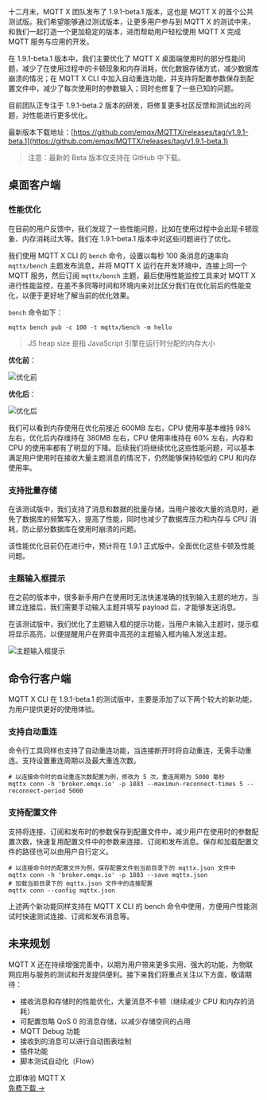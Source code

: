 十二月末，MQTT X 团队发布了 1.9.1-beta.1 版本，这也是 MQTT X 的首个公共测试版。我们希望能够通过测试版本，让更多用户参与到 MQTT X 的测试中来，和我们一起打造一个更加稳定的版本，进而帮助用户轻松使用 MQTT X 完成 MQTT 服务与应用的开发。

在 1.9.1-beta.1 版本中，我们主要优化了 MQTT X 桌面端使用时的部分性能问题，减少了在使用过程中的卡顿现象和内存消耗，优化数据存储方式，减少数据库崩溃的情况；在 MQTT X CLI 中加入自动重连功能，并支持将配置参数保存到配置文件中，减少了每次使用时的参数输入；同时也修复了一些已知的问题。

目前团队正专注于 1.9.1-beta.2 版本的研发，将修复更多社区反馈和测试出的问题，对性能进行更多优化。

最新版本下载地址：[https://github.com/emqx/MQTTX/releases/tag/v1.9.1-beta.1](https://github.com/emqx/MQTTX/releases/tag/v1.9.1-beta.1) 

> 注意：最新的 Beta 版本仅支持在 GitHub 中下载。


## 桌面客户端

### 性能优化

在目前的用户反馈中，我们发现了一些性能问题，比如在使用过程中会出现卡顿现象、内存消耗过大等。我们在 1.9.1-beta.1 版本中对这些问题进行了优化。

我们使用 MQTT X CLI 的 `bench` 命令，设置以每秒 100 条消息的速率向 `mqttx/bench` 主题发布消息，并将 MQTT X 运行在开发环境中，连接上同一个 MQTT 服务，然后订阅 `mqttx/bench` 主题，最后使用性能监控工具来对 MQTT X 进行性能监控，在差不多同等时间和环境内来对比区分我们在优化前后的性能变化，以便于更好地了解当前的优化效果。

`bench` 命令如下：

```
mqttx bench pub -c 100 -t mqttx/bench -m hello
```

> JS heap size 是指 JavaScript 引擎在运行时分配的内存大小

**优化前**：

![优化前](https://assets.emqx.com/images/c0d70279ef48bf9e3b46ecd9618941be.png)

**优化后**：

![优化后](https://assets.emqx.com/images/be08892e7fc1a930014af41789a80f87.png)

我们可以看到内存使用在优化前接近 600MB 左右，CPU 使用率基本维持 98% 左右，优化后内存维持在 380MB 左右，CPU 使用率维持在 60% 左右，内存和 CPU 的使用率都有了明显的下降。后续我们将继续优化这些性能问题，可以基本满足用户使用时在接收大量主题消息的情况下，仍然能够保持较低的 CPU 和内存使用率。

### 支持批量存储

在该测试版中，我们支持了消息和数据的批量存储，当用户接收大量的消息时，避免了数据库的频繁写入，提高了性能，同时也减少了数据库压力和内存与 CPU 消耗，防止部分数据库在使用时崩溃的问题。

该性能优化目前仍在进行中，预计将在 1.9.1 正式版中，全面优化这些卡顿及性能问题。

### 主题输入框提示

在之前的版本中，很多新手用户在使用时无法快速准确的找到输入主题的地方。当建立连接后，我们需要手动输入主题并填写 payload 后，才能够发送消息。

在该测试版中，我们优化了主题输入框的提示功能，当用户未输入主题时，提示框将显示高亮，以便提醒用户在界面中高亮的主题输入框内输入发送主题。

![主题输入框提示](https://assets.emqx.com/images/836f0b0046c1872b9c80442396f73e59.png)


## 命令行客户端

MQTT X CLI 在 1.9.1-beta.1 的测试版中，主要是添加了以下两个较大的新功能，为用户提供更好的使用体验。

### 支持自动重连

命令行工具同样也支持了自动重连功能，当连接断开时将自动重连，无需手动重连。支持设置重连周期以及最大重连次数。

```
# 以连接命令时的自动重连次数配置为例，修改为 5 次，重连周期为 5000 毫秒
mqttx conn -h 'broker.emqx.io' -p 1883 --maximun-reconnect-times 5 --reconnect-period 5000
```

### 支持配置文件

支持将连接、订阅和发布时的参数保存到配置文件中，减少用户在使用时的参数配置次数，快速复用配置文件中的参数来连接、订阅和发布消息。保存和加载配置文件的路径也可以由用户自行定义。

```
# 以连接命令时的配置文件为例，保存配置文件到当前目录下的 mqttx.json 文件中
mqttx conn -h 'broker.emqx.io' -p 1883 --save mqttx.json
# 加载当前目录下的 mqttx.json 文件中的连接配置
mqttx conn --config mqttx.json
```

上述两个新功能同样支持在 MQTT X CLI 的 bench 命令中使用，方便用户性能测试时快速测试连接、订阅和发布消息等。

## 未来规划

MQTT X 还在持续增强完善中，以期为用户带来更多实用、强大的功能，为物联网应用与服务的测试和开发提供便利。接下来我们将重点关注以下方面，敬请期待：

- 接收消息和存储时的性能优化，大量消息不卡顿（继续减少 CPU 和内存的消耗）
- 可配置忽略 QoS 0 的消息存储，以减少存储空间的占用
- MQTT Debug 功能
- 接收到的消息可以进行自动图表绘制
- 插件功能
- 脚本测试自动化（Flow）





<section class="promotion">
    <div>
        立即体验 MQTT X
    </div>
    <a href="https://www.emqx.com/zh/try?product=MQTTX" class="button is-gradient px-5">免费下载 →</a>
</section>
